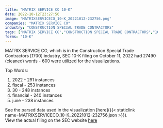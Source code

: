 ```yaml
---
title: "MATRIX SERVICE CO 10-K"
date: 2022-10-12T23:27:56
image: "MATRIXSERVICECO_10-K_20221012-232756.png"
companies: "MATRIX SERVICE CO"
industry: "CONSTRUCTION SPECIAL TRADE CONTRACTORS"
tags: ["MATRIX SERVICE CO","CONSTRUCTION SPECIAL TRADE CONTRACTORS","10-11-2022","10-K"]
forms: "10-K"
---
```

MATRIX SERVICE CO, which is in the Construction Special Trade Contractors [1700] industry, SEC 10-K filing on October 11, 2022 had 27490 (cleaned) words - 600 were utilized for the visualizations.

Top Words:
1. 2022 - 291 instances
2. fiscal - 253 instances
3. 30 - 248 instances
4. financial - 240 instances
5. june - 238 instances


See the parsed data used in the visualization [here]({{< staticlink name=MATRIXSERVICECO_10-K_20221012-232756.json >}}).  
View the actual filing on the SEC website [here](https://www.sec.gov/Archives/edgar/data/866273/0000866273-22-000105.txt)